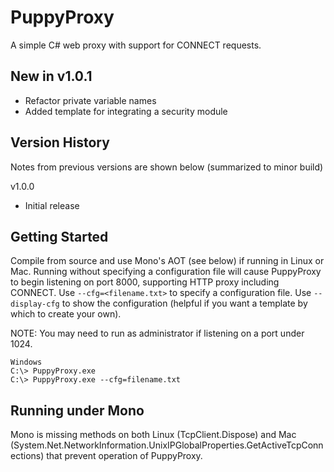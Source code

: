 # PuppyProxy

A simple C# web proxy with support for CONNECT requests.

## New in v1.0.1
- Refactor private variable names
- Added template for integrating a security module

## Version History
Notes from previous versions are shown below (summarized to minor build)

v1.0.0
- Initial release

## Getting Started
Compile from source and use Mono's AOT (see below) if running in Linux or Mac.  Running without specifying a configuration file will cause PuppyProxy to begin listening on port 8000, supporting HTTP proxy including CONNECT.  Use ```--cfg=<filename.txt>``` to specify a configuration file.  Use ```--display-cfg``` to show the configuration (helpful if you want a template by which to create your own).

NOTE: You may need to run as administrator if listening on a port under 1024.
```
Windows
C:\> PuppyProxy.exe
C:\> PuppyProxy.exe --cfg=filename.txt
```

## Running under Mono
Mono is missing methods on both Linux (TcpClient.Dispose) and Mac (System.Net.NetworkInformation.UnixIPGlobalProperties.GetActiveTcpConnections) that prevent operation of PuppyProxy.
